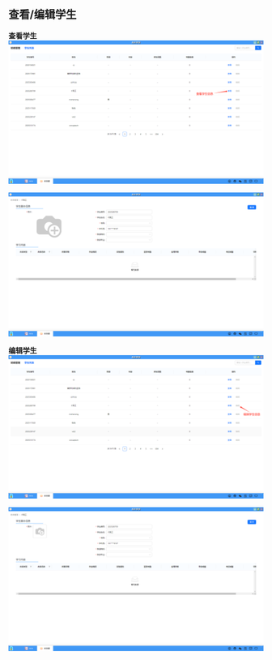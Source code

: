 ## 查看/编辑学生
**查看学生**
![alt text](../help_picture/08_eduadmin09.png)

![alt text](../help_picture/08_eduadmin10.png)

**编辑学生**
![alt text](../help_picture/08_eduadmin11.png)

![alt text](../help_picture/08_eduadmin12.png)